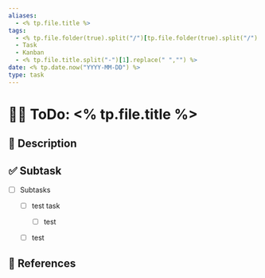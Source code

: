```yaml
---
aliases:
  - <% tp.file.title %>
tags:
  - <% tp.file.folder(true).split("/")[tp.file.folder(true).split("/").length - 2] %>
  - Task
  - Kanban
  - <% tp.file.title.split("-")[1].replace(" ","") %>
date: <% tp.date.now("YYYY-MM-DD") %>
type: task
---
```



# 👷‍♂️ ToDo: <% tp.file.title %>


## 👅 Description


## ✅ Subtask

- [ ] Subtasks
	- [ ] test task
		- [ ] test 
	- [ ] test


## 📝 References

